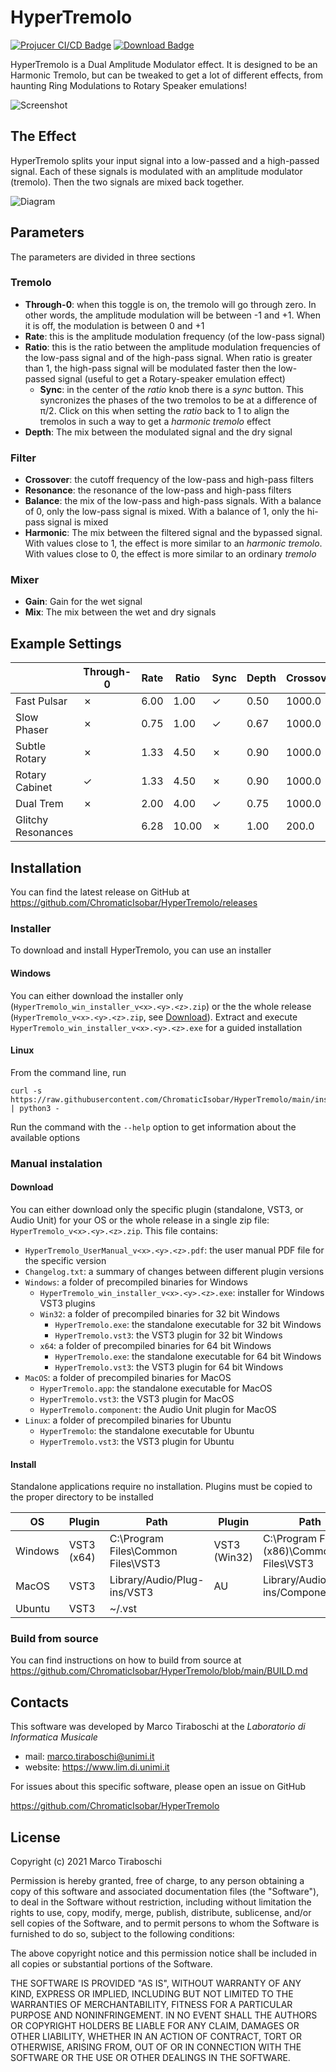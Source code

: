 # HyperTremolo

[![Projucer CI/CD Badge](https://github.com/ChromaticIsobar/HyperTremolo/actions/workflows/main.yml/badge.svg)](https://github.com/ChromaticIsobar/HyperTremolo/actions/workflows/main.yml)<!-- DELETE -->
[![Download Badge](https://img.shields.io/badge/download-zip-blueviolet)](https://chromaticisobar.github.io/HyperTremolo/)<!-- DELETE -->

HyperTremolo is a Dual Amplitude Modulator effect. It is designed to be an Harmonic Tremolo, but can be tweaked to get a lot of different effects, from haunting Ring Modulations to Rotary Speaker emulations!

![Screenshot](https://gist.githubusercontent.com/ChromaticIsobar/6ce8126b4bc9a02594282bde2909f02b/raw/HyperTremolo.png)

## The Effect
HyperTremolo splits your input signal into a low-passed and a high-passed signal. Each of these signals is modulated with an amplitude modulator (tremolo). Then the two signals are mixed back together.

![Diagram](https://gist.githubusercontent.com/ChromaticIsobar/6ce8126b4bc9a02594282bde2909f02b/raw/HyperTremoloDiagram.png)

<div style="page-break-after: always;"></div>

## Parameters
The parameters are divided in three sections

### Tremolo
 - __Through-0__: when this toggle is on, the tremolo will go through zero. In other words, the amplitude modulation will be between -1 and +1. When it is off, the modulation is between 0 and +1
 - __Rate__: this is the amplitude modulation frequency (of the low-pass signal)
 - __Ratio__: this is the ratio between the amplitude modulation frequencies of the low-pass signal and of the high-pass signal. When ratio is greater than 1, the high-pass signal will be modulated faster then the low-passed signal (useful to get a Rotary-speaker emulation effect)
   - __Sync__: in the center of the _ratio_ knob there is a _sync_ button. This syncronizes the phases of the two tremolos to be at a difference of π/2. Click on this when setting the _ratio_ back to 1 to align the tremolos in such a way to get a _harmonic tremolo_ effect  
 - __Depth__:  The mix between the modulated signal and the dry signal

### Filter
 - __Crossover__: the cutoff frequency of the low-pass and high-pass filters
 - __Resonance__: the resonance of the low-pass and high-pass filters
 - __Balance__: the mix of the low-pass and high-pass signals. With a balance of 0, only the low-pass signal is mixed. With a balance of 1, only the hi-pass signal is mixed
 - __Harmonic__:  The mix between the filtered signal and the bypassed signal. With values close to 1, the effect is more similar to an _harmonic tremolo_. With values close to 0, the effect is more similar to an ordinary _tremolo_

### Mixer
 - __Gain__: Gain for the wet signal
 - __Mix__: The mix between the wet and dry signals

<div style="page-break-after: always;"></div>

<!--## Known Limitations -->

## Example Settings
|                    | Through-0 | Rate | Ratio | Sync | Depth | Crossover | Resonance | Balance | Harmonic | Gain | Mix  |
|--------------------|-----------|------|-------|------|-------|-----------|-----------|---------|----------|------|------|
| Fast Pulsar        |     ✗     | 6.00 | 1.00  |   ✓  | 0.50  |  1000.0   |   0.707   |  0.50   |   1.00   | 7.00 | 1.00 |
| Slow Phaser        |     ✗     | 0.75 | 1.00  |   ✓  | 0.67  |  1000.0   |   0.707   |  0.50   |   1.00   | 7.00 | 1.00 |
| Subtle Rotary      |     ✗     | 1.33 | 4.50  |   ✗  | 0.90  |  1000.0   |   0.707   |  0.60   |   1.00   | 7.00 | 1.00 |
| Rotary Cabinet     |     ✓     | 1.33 | 4.50  |   ✗  | 0.90  |  1000.0   |   1.25    |  0.60   |   1.00   | 6.00 | 1.00 |
| Dual Trem          |     ✗     | 2.00 | 4.00  |   ✓  | 0.75  |  1000.0   |   0.707   |  0.50   |   0.00   | 7.00 | 1.00 |
| Glitchy Resonances |           | 6.28 | 10.00 |   ✗  | 1.00  |   200.0   |   0.707   |  0.333  |   0.50   | 7.00 | 1.00 |

<div style="page-break-after: always;"></div>

## Installation
You can find the latest release on GitHub at https://github.com/ChromaticIsobar/HyperTremolo/releases

### Installer
To download and install HyperTremolo, you can use an installer

#### Windows
You can either download the installer only (`HyperTremolo_win_installer_v<x>.<y>.<z>.zip`) or the the whole release (`HyperTremolo_v<x>.<y>.<z>.zip`, see [Download](#download)).
Extract and execute `HyperTremolo_win_installer_v<x>.<y>.<z>.exe` for a guided installation

#### Linux
From the command line, run
```
curl -s https://raw.githubusercontent.com/ChromaticIsobar/HyperTremolo/main/installers/linux/install.py | python3 -
```
Run the command with the `--help` option to get information about the available options

### Manual instalation
#### Download
You can either download only the specific plugin (standalone, VST3, or  Audio Unit) for your OS or the whole release in a single zip file: `HyperTremolo_v<x>.<y>.<z>.zip`. This file contains:
- `HyperTremolo_UserManual_v<x>.<y>.<z>.pdf`: the user manual PDF file for the specific version
- `Changelog.txt`: a summary of changes between different plugin versions
- `Windows`: a folder of precompiled binaries for Windows
  - `HyperTremolo_win_installer_v<x>.<y>.<z>.exe`: installer for Windows VST3 plugins
  - `Win32`: a folder of precompiled binaries for 32 bit Windows
      - `HyperTremolo.exe`: the standalone executable for 32 bit Windows
      - `HyperTremolo.vst3`: the VST3 plugin for 32 bit Windows
  - `x64`: a folder of precompiled binaries for 64 bit Windows
      - `HyperTremolo.exe`: the standalone executable for 64 bit Windows
      - `HyperTremolo.vst3`: the VST3 plugin for 64 bit Windows
- `MacOS`: a folder of precompiled binaries for MacOS
  - `HyperTremolo.app`: the standalone executable for MacOS
  - `HyperTremolo.vst3`: the VST3 plugin for MacOS
  - `HyperTremolo.component`: the Audio Unit plugin for MacOS
- `Linux`: a folder of precompiled binaries for Ubuntu
  - `HyperTremolo`: the standalone executable for Ubuntu
  - `HyperTremolo.vst3`: the VST3 plugin for Ubuntu

#### Install
Standalone applications require no installation. Plugins must be copied to the proper directory to be installed

|    OS   |    Plugin    |                   Path                   |    Plugin    |                   Path                   |
|---------|--------------|------------------------------------------|--------------|------------------------------------------|
| Windows | VST3 (x64)   | C:\Program Files\Common Files\VST3       | VST3 (Win32) | C:\Program Files (x86)\Common Files\VST3 |
| MacOS   | VST3         | Library/Audio/Plug-ins/VST3              | AU           | Library/Audio/Plug-ins/Components        |
| Ubuntu  | VST3         | ~/.vst                                   |

### Build from source
You can find instructions on how to build from source at https://github.com/ChromaticIsobar/HyperTremolo/blob/main/BUILD.md

<div style="page-break-after: always;"></div>

## Contacts
This software was developed by Marco Tiraboschi at the _Laboratorio di Informatica Musicale_
 - mail: marco.tiraboschi@unimi.it
 - website: https://www.lim.di.unimi.it

For issues about this specific software, please open an issue on GitHub

https://github.com/ChromaticIsobar/HyperTremolo

## License
Copyright (c) 2021 Marco Tiraboschi

Permission is hereby granted, free of charge, to any person obtaining a copy of this software and associated documentation files (the "Software"), to deal in the Software without restriction, including without limitation the rights to use, copy, modify, merge, publish, distribute, sublicense, and/or sell copies of the Software, and to permit persons to whom the Software is furnished to do so, subject to the following conditions:

The above copyright notice and this permission notice shall be included in all copies or substantial portions of the Software.

THE SOFTWARE IS PROVIDED "AS IS", WITHOUT WARRANTY OF ANY KIND, EXPRESS OR IMPLIED, INCLUDING BUT NOT LIMITED TO THE WARRANTIES OF MERCHANTABILITY, FITNESS FOR A PARTICULAR PURPOSE AND NONINFRINGEMENT. IN NO EVENT SHALL THE AUTHORS OR COPYRIGHT HOLDERS BE LIABLE FOR ANY CLAIM, DAMAGES OR OTHER LIABILITY, WHETHER IN AN ACTION OF CONTRACT, TORT OR OTHERWISE, ARISING FROM, OUT OF OR IN CONNECTION WITH THE SOFTWARE OR THE USE OR OTHER DEALINGS IN THE SOFTWARE.
